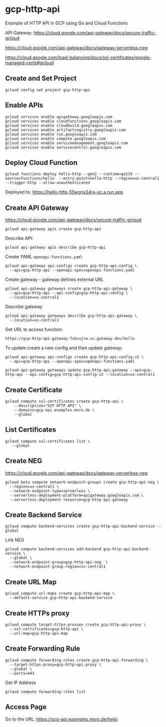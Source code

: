 # gcp-http-api

Example of HTTP API in GCP using Go and Cloud Functions

API Gateway:
https://cloud.google.com/api-gateway/docs/secure-traffic-gcloud

https://cloud.google.com/api-gateway/docs/gateway-serverless-neg

https://cloud.google.com/load-balancing/docs/ssl-certificates/google-managed-certs#gcloud

## Create and Set Project

```
gcloud config set project gcp-http-api
```

## Enable APIs

```
gcloud services enable apigateway.googleapis.com
gcloud services enable cloudfunctions.googleapis.com
gcloud services enable cloudbuild.googleapis.com
gcloud services enable artifactregistry.googleapis.com
gcloud services enable run.googleapis.com
gcloud services enable compute.googleapis.com
gcloud services enable servicemanagement.googleapis.com
gcloud services enable servicecontrol.googleapis.com
```

## Deploy Cloud Function

```
gcloud functions deploy hello-http --gen2 --runtime=go119 --source=functions/hello  --entry-point=hello-http --region=us-central1 --trigger-http --allow-unauthenticated 
```

Deployed to: https://hello-http-55wgnx34ra-uc.a.run.app

## Create API Gateway

https://cloud.google.com/api-gateway/docs/secure-traffic-gcloud

```
gcloud api-gateway apis create gcp-http-api
```

Describe API:

```
gcloud api-gateway apis describe gcp-http-api
```

Create YAML `openapi-functions.yaml`

```
gcloud api-gateway api-configs create gcp-http-api-config \
  --api=gcp-http-api --openapi-spec=openapi-functions.yaml 
```


Create gateway - gateway defines external URL

```
gcloud api-gateway gateways create gcp-http-api-gateway \
  --api=gcp-http-api --api-config=gcp-http-api-config \
  --location=us-central1
```

Describe gateway

```
gcloud api-gateway gateways describe gcp-http-api-gateway \
  --location=us-central1 
```

Get URL to access function:

```
https://gcp-http-api-gateway-7vbvujrw.uc.gateway.dev/hello
```

To update create a new config and then update gateway:

```
gcloud api-gateway api-configs create gcp-http-api-config-v2 \
  --api=gcp-http-api --openapi-spec=openapi-functions.yaml 

gcloud api-gateway gateways update gcp-http-api-gateway --api=gcp-http-api --api-config=gcp-http-api-config-v2 --location=us-central1 
```

## Create Certificate

```
gcloud compute ssl-certificates create gcp-http-api \
    --description="GCP HTTP API" \
    --domains=gcp-api.examples.mxro.de \
    --global
```

## List Certificates

```
gcloud compute ssl-certificates list \
   --global
```

## Create NEG

https://cloud.google.com/api-gateway/docs/gateway-serverless-neg

```
gcloud beta compute network-endpoint-groups create gcp-http-api-neg \
  --region=us-central1 \
  --network-endpoint-type=serverless \
  --serverless-deployment-platform=apigateway.googleapis.com \
  --serverless-deployment-resource=gcp-http-api-gateway
```

## Create Backend Service

```
gcloud compute backend-services create gcp-http-api-backend-service --global
```

Link NEG

```
gcloud compute backend-services add-backend gcp-http-api-backend-service \
  --global \
  --network-endpoint-group=gcp-http-api-neg  \
  --network-endpoint-group-region=us-central1
```

## Create URL Map

```
gcloud compute url-maps create gcp-http-api-map \
  --default-service gcp-http-api-backend-service
```

## Create HTTPs proxy

```
gcloud compute target-https-proxies create gcp-http-api-proxy \
  --ssl-certificates=gcp-http-api \
  --url-map=gcp-http-api-map
```

## Create Forwarding Rule

```
gcloud compute forwarding-rules create gcp-http-api-forwarding \
  --target-https-proxy=gcp-http-api-proxy \
  --global \
  --ports=443
```

Get IP Address

```
gcloud compute forwarding-rules list
```

## Access Page

Go to the URL: https://gcp-api.examples.mxro.de/hello
